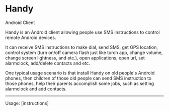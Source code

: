# Handy
Android Client

Handy is an Android client allowing people use SMS instructions to control remote Android devices. 

It can receive SMS instructions to make dial, send SMS, get GPS location, control system (turn on/off camera flash just like torch app, change volume, change screen lightness, and etc.), open applications, open url, set alarmclock, add/delete contacts and etc.

One typical usage scenario is that install Handy on old people's Android phones, then children of those old people can send SMS instruction to those phones, help their parents accomplish some   jobs, such as setting alarmclock and add contacts.


---
Usage: [instructions]
